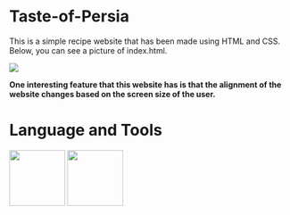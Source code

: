 # Taste-of-Persia

This is a simple recipe website that has been made using HTML and CSS.
Below, you can see a picture of index.html. <br />

<img src="https://github.com/Paniz-Peiravani/Taste-of-Persia/assets/100456553/ecd40072-21ff-4287-addc-5e339272ca12.png"> <br />

  **One interesting feature that this website has is that the alignment of the website changes based on the screen size of the user.**

# Language and Tools
<img src="https://github.com/Paniz-Peiravani/Taste-of-Persia/assets/100456553/0320ca8a-ca87-422e-a6ad-1fcb9147e891.png" width="100" height="100"> <img src="https://github.com/Paniz-Peiravani/Taste-of-Persia/assets/100456553/2d286e18-ea52-4a92-8842-7ee746df2ce2.png" width="100" height="100">
